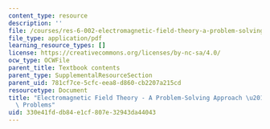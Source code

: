```yaml
---
content_type: resource
description: ''
file: /courses/res-6-002-electromagnetic-field-theory-a-problem-solving-approach-spring-2008/330e41fddb84e1cf807e32943da44043_MITRES_6_002S08_chap01_pset.pdf
file_type: application/pdf
learning_resource_types: []
license: https://creativecommons.org/licenses/by-nc-sa/4.0/
ocw_type: OCWFile
parent_title: Textbook contents
parent_type: SupplementalResourceSection
parent_uid: 781cf7ce-5cfc-eea8-d860-cb2207a215cd
resourcetype: Document
title: "Electromagnetic Field Theory - A Problem-Solving Approach \u2013 Chapter 1:\
  \ Problems"
uid: 330e41fd-db84-e1cf-807e-32943da44043
---
```

